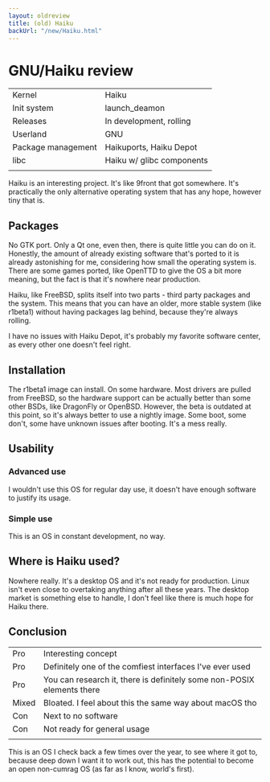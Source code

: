 ```yaml
---
layout: oldreview
title: (old) Haiku
backUrl: "/new/Haiku.html"
---
```


# GNU/Haiku review

| | |
| - | - |
| Kernel |	Haiku |
| Init system | launch_deamon |
| Releases |	In development, rolling |
| Userland |	GNU |
| Package management | Haikuports, Haiku Depot |
| libc |	Haiku w/ glibc components |
| | |

Haiku is an interesting project. It's like 9front that got somewhere. It's practically the only alternative operating system that has any hope, however tiny that is.

## Packages

No GTK port. Only a Qt one, even then, there is quite little you can do on it. Honestly, the amount of already existing software that's ported to it is already astonishing for me, considering how small the operating system is. There are some games ported, like OpenTTD to give the OS a bit more meaning, but the fact is that it's nowhere near production.

Haiku, like FreeBSD, splits itself into two parts - third party packages and the system. This means that you can have an older, more stable system (like r1beta1) without having packages lag behind, because they're always rolling.

I have no issues with Haiku Depot, it's probably my favorite software center, as every other one doesn't feel right.

## Installation

The r1beta1 image can install. On some hardware. Most drivers are pulled from FreeBSD, so the hardware support can be actually better than some other BSDs, like DragonFly or OpenBSD. However, the beta is outdated at this point, so it's always better to use a nightly image. Some boot, some don't, some have unknown issues after booting. It's a mess really.

## Usability

### Advanced use

I wouldn't use this OS for regular day use, it doesn't have enough software to justify its usage.

### Simple use

This is an OS in constant development, no way.

## Where is Haiku used?

Nowhere really. It's a desktop OS and it's not ready for production. Linux isn't even close to overtaking anything after all these years. The desktop market is something else to handle, I don't feel like there is much hope for Haiku there.

## Conclusion

| | |
| - | - |
| Pro | Interesting concept
| Pro | Definitely one of the comfiest interfaces I've ever used
| Pro | You can research it, there is definitely some non-POSIX elements there
| Mixed | Bloated. I feel about this the same way about macOS tho
| Con | Next to no software
| Con | Not ready for general usage
| | |

This is an OS I check back a few times over the year, to see where it got to, because deep down I want it to work out, this has the potential to become an open non-cumrag OS (as far as I know, world's first).
